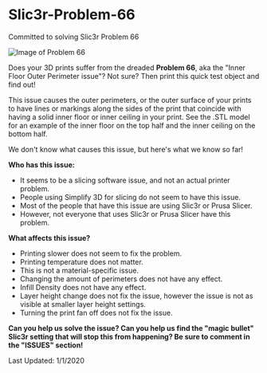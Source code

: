 # Slic3r-Problem-66
Committed to solving Slic3r Problem 66

![Image of Problem 66](https://raw.githubusercontent.com/photog0411/Slic3r-Problem-66/master/Cover_small.jpg)

Does your 3D prints suffer from the dreaded **Problem 66**, aka the "Inner Floor Outer Perimeter issue"? Not sure? Then print this quick test object and find out!

This issue causes the outer perimeters, or the outer surface of your prints to have lines or markings along the sides of the print that coincide with having a solid inner floor or inner ceiling in your print. See the .STL model for an example of the inner floor on the top half and the inner ceiling on the bottom half.

We don't know what causes this issue, but here's what we know so far!


**Who has this issue:**
* It seems to be a slicing software issue, and not an actual printer problem.
* People using Simplify 3D for slicing do not seem to have this issue.
* Most of the people that have this issue are using Slic3r or Prusa Slicer.
* However, not everyone that uses Slic3r or Prusa Slicer have this problem.

**What affects this issue?**
* Printing slower does not seem to fix the problem.
* Printing temperature does not matter.
* This is not a material-specific issue.
* Changing the amount of perimeters does not have any effect.
* Infill Density does not have any effect.
* Layer height change does not fix the issue, however the issue is not as visible at smaller layer height settings.
* Turning the print fan off does not fix the issue.


**Can you help us solve the issue? Can you help us find the "magic bullet" Slic3r setting that will stop this from happening? Be sure to comment in the "ISSUES" section!**



Last Updated: 1/1/2020





